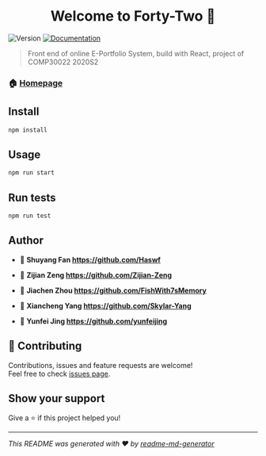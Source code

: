 <h1 align="center">Welcome to Forty-Two 👋</h1>
<p>
  <img alt="Version" src="https://img.shields.io/badge/version-0.1.0-blue.svg?cacheSeconds=2592000" />
  <a href="https://github.com/Haswf/COMP30022FrontEndDev" target="_blank">
    <img alt="Documentation" src="https://img.shields.io/badge/documentation-yes-brightgreen.svg" />
  </a>
</p>

> Front end of online E-Portfolio System, build with React, project of COMP30022 2020S2

### 🏠 [Homepage](https://dev.eportfolio.tech/)

## Install

```sh
npm install
```

## Usage

```sh
npm run start
```

## Run tests

```sh
npm run test
```

## Author

-   👤 **Shuyang Fan <https://github.com/Haswf>**

-   👤 **Zijian Zeng <https://github.com/Zijian-Zeng>**
-   👤 **Jiachen Zhou <https://github.com/FishWith7sMemory>**
-   👤 **Xiancheng Yang <https://github.com/Skylar-Yang>**
-   👤 **Yunfei Jing <https://github.com/yunfeijing>**

## 🤝 Contributing

Contributions, issues and feature requests are welcome!<br />Feel free to check [issues page](https://github.com/kefranabg/readme-md-generator/issues).

## Show your support

Give a ⭐️ if this project helped you!

---

_This README was generated with ❤️ by [readme-md-generator](https://github.com/kefranabg/readme-md-generator)_
